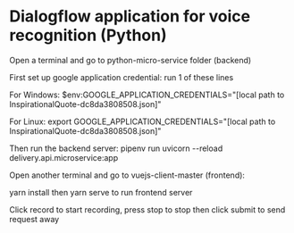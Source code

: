 # Dialogflow application for voice recognition (Python)
Open a terminal and go to python-micro-service folder (backend)

First set up google application credential: run 1 of these lines

For Windows:
$env:GOOGLE_APPLICATION_CREDENTIALS="[local path to InspirationalQuote-dc8da3808508.json]"

For Linux:
export GOOGLE_APPLICATION_CREDENTIALS="[local path to InspirationalQuote-dc8da3808508.json]"

Then run the backend server:
pipenv run uvicorn --reload delivery.api.microservice:app

Open another terminal and go to vuejs-client-master (frontend):

yarn install then yarn serve to run frontend server

Click record to start recording, press stop to stop then click submit to send request away